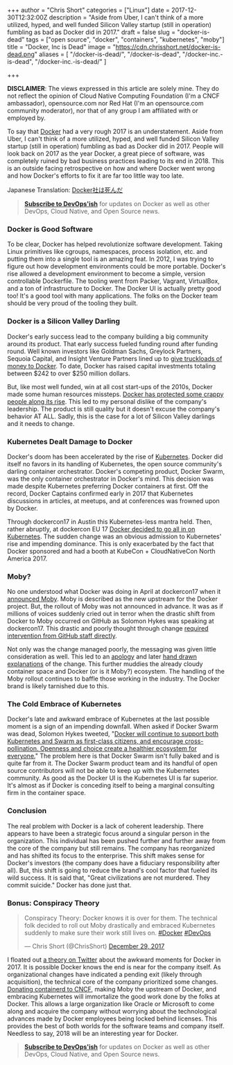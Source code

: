 +++
author = "Chris Short"
categories = ["Linux"]
date = 2017-12-30T12:32:00Z
description = "Aside from Uber, I can't think of a more utilized, hyped, and well funded Silicon Valley startup (still in operation) fumbling as bad as Docker did in 2017."
draft = false
slug = "docker-is-dead"
tags = ["open source", "docker", "containers", "kubernetes", "moby"]
title = "Docker, Inc is Dead"
image = "https://cdn.chrisshort.net/docker-is-dead.png"
aliases = [
    "/docker-is-dead/",
    "/docker-is-dead",
    "/docker-inc.-is-dead",
    "/docker-inc.-is-dead/"
]

+++

**DISCLAIMER**: The views expressed in this article are solely mine. They do not reflect the opinion of Cloud Native Computing Foundation (I'm a CNCF ambassador), opensource.com nor Red Hat (I'm an opensource.com community moderator), nor that of any group I am affiliated with or employed by.

To say that [Docker](https://www.docker.com/) had a very rough 2017 is an understatement. Aside from Uber, I can't think of a more utilized, hyped, and well funded Silicon Valley startup (still in operation) fumbling as bad as Docker did in 2017. People will look back on 2017 as the year Docker, a great piece of software, was completely ruined by bad business practices leading to its end in 2018. This is an outside facing retrospective on how and where Docker went wrong and how Docker's efforts to fix it are far too little way too late.

Japanese Translation: [Docker社は死んだ](http://itosho525.hatenablog.com/entry/2018/01/01/074358)

> [**Subscribe to DevOps'ish**](/newsletter/) for updates on Docker as well as other DevOps, Cloud Native, and Open Source news.

### Docker is Good Software

To be clear, Docker has helped revolutionize software development. Taking Linux primitives like cgroups, namespaces, process isolation, etc. and putting them into a single tool is an amazing feat. In 2012, I was trying to figure out how development environments could be more portable. Docker's rise allowed a development environment to become a simple, version controllable Dockerfile. The tooling went from Packer, Vagrant, VirtualBox, and a ton of infrastructure to Docker. The Docker UI is actually pretty good too! It's a good tool with many applications. The folks on the Docker team should be very proud of the tooling they built.

### Docker is a Silicon Valley Darling

Docker's early success lead to the company building a big community around its product. That early success fueled funding round after funding round. Well known investors like Goldman Sachs, Greylock Partners, Sequoia Capital, and Insight Venture Partners lined up to [give truckloads of money to Docker](https://www.crunchbase.com/organization/docker). To date, Docker has raised capital investments totaling between $242 to over $250 million dollars.

But, like most well funded, win at all cost start-ups of the 2010s, Docker made some human resources missteps. [Docker has protected some crappy people along its rise](https://twitter.com/mipsytipsy/status/723565091598147584). This led to my personal dislike of the company's leadership. The product is still quality but it doesn't excuse the company's behavior AT ALL. Sadly, this is the case for a lot of Silicon Valley darlings and it needs to change.

### Kubernetes Dealt Damage to Docker

Docker's doom has been accelerated by the rise of [Kubernetes](https://kubernetes.io/). Docker did itself no favors in its handling of Kubernetes, the open source community's darling container orchestrator. Docker's competing product, Docker Swarm, was the only container orchestrator in Docker's mind. This decision was made despite Kubernetes preferring Docker containers at first. Off the record, Docker Captains confirmed early in 2017 that Kubernetes discussions in articles, at meetups, and at conferences was frowned upon by Docker.

Through dockercon17 in Austin this Kubernetes-less mantra held. Then, rather abruptly, at dockercon EU 17 [Docker decided to go all in on Kubernetes](https://blog.docker.com/2017/10/kubernetes-docker-platform-and-moby-project/). The sudden change was an obvious admission to Kubernetes' rise and impending dominance. This is only exacerbated by the fact that Docker sponsored and had a booth at KubeCon + CloudNativeCon North America 2017.

### Moby?

No one understood what Docker was doing in April at dockercon17 when it [announced Moby](https://blog.docker.com/2017/04/introducing-the-moby-project/). Moby is described as the new upstream for the Docker project. But, the rollout of Moby was not announced in advance. It was as if millions of voices suddenly cried out in terror when the drastic shift from Docker to Moby occurred on GitHub as Solomon Hykes was speaking at dockercon17. This drastic and poorly thought through change [required intervention from GitHub staff directly](https://www.theregister.co.uk/2017/04/21/docker_renames_open_source_code_moby/).

Not only was the change managed poorly, the messaging was given little consideration as well. This led to an [apology](https://news.ycombinator.com/item?id=14157715) and later [hand drawn explanations](https://twitter.com/solomonstre/status/855918630915133440) of the change. This further muddies the already cloudy container space and Docker (or is it Moby?) ecosystem. The handling of the Moby rollout continues to baffle those working in the industry. The Docker brand is likely tarnished due to this.

### The Cold Embrace of Kubernetes

Docker's late and awkward embrace of Kubernetes at the last possible moment is a sign of an impending downfall. When asked if Docker Swarm was dead, Solomon Hykes tweeted, "[Docker will continue to support both Kubernetes and Swarm as first-class citizens, and encourage cross-pollination. Openness and choice create a healthier ecosystem for everyone.](https://twitter.com/solomonstre/status/941080802607222784)" The problem here is that Docker Swarm isn't fully baked and is quite far from it. The Docker Swarm product team and its handful of open source contributors will not be able to keep up with the Kubernetes community. As good as the Docker UI is the Kubernetes UI is far superior. It's almost as if Docker is conceding itself to being a marginal consulting firm in the container space.

### Conclusion

The real problem with Docker is a lack of coherent leadership. There appears to have been a strategic focus around a singular person in the organization. This individual has been pushed further and further away from the core of the company but still remains. The company has reorganized and has shifted its focus to the enterprise. This shift makes sense for Docker's investors (the company does have a fiduciary responsibility after all). But, this shift is going to reduce the brand's cool factor that fueled its wild success. It is said that, "Great civilizations are not murdered. They commit suicide." Docker has done just that.

### Bonus: Conspiracy Theory

<blockquote class="twitter-tweet" data-lang="en"><p lang="en" dir="ltr">Conspiracy Theory: Docker knows it is over for them. The technical folk decided to roll out Moby drastically and embraced Kubernetes suddenly to make sure their work still lives on. <a href="https://twitter.com/hashtag/Docker?src=hash&amp;ref_src=twsrc%5Etfw">#Docker</a> <a href="https://twitter.com/hashtag/DevOps?src=hash&amp;ref_src=twsrc%5Etfw">#DevOps</a></p>&mdash; Chris Short (@ChrisShort) <a href="https://twitter.com/ChrisShort/status/946724417249345536?ref_src=twsrc%5Etfw">December 29, 2017</a></blockquote>
<script async src="https://platform.twitter.com/widgets.js" charset="utf-8"></script>

I floated out [a theory on Twitter](https://twitter.com/ChrisShort/status/946724417249345536) about the awkward moments for Docker in 2017. It is possible Docker knows the end is near for the company itself. As organizational changes have indicated a pending exit (likely through acquisition), the technical core of the company prioritized some changes. [Donating containerd to CNCF](https://blog.docker.com/2017/03/docker-donates-containerd-to-cncf/), making Moby the upstream of Docker, and embracing Kubernetes will immortalize the good work done by the folks at Docker. This allows a large organization like Oracle or Microsoft to come along and acquire the company without worrying about the technological advances made by Docker employees being locked behind licenses. This provides the best of both worlds for the software teams and company itself. Needless to say, 2018 will be an interesting year for Docker.

> [**Subscribe to DevOps'ish**](/newsletter/) for updates on Docker as well as other DevOps, Cloud Native, and Open Source news.